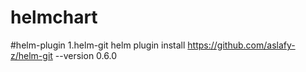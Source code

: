 # helmchart
#helm-plugin
1.helm-git
     helm plugin install https://github.com/aslafy-z/helm-git --version 0.6.0
